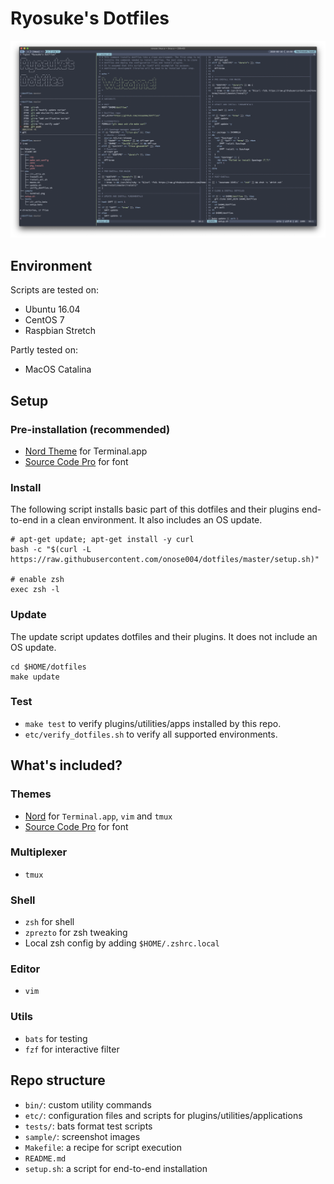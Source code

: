 Ryosuke's Dotfiles
===

![](./sample/terminal.png)

## Environment

Scripts are tested on:

- Ubuntu 16.04
- CentOS 7
- Raspbian Stretch

Partly tested on:

- MacOS Catalina

## Setup

### Pre-installation (recommended)

- [Nord Theme](https://github.com/arcticicestudio/nord-terminal-app) for Terminal.app
- [Source Code Pro](https://adobe-fonts.github.io/source-code-pro/) for font

### Install

The following script installs basic part of this dotfiles and their plugins
end-to-end in a clean environment.
It also includes an OS update.

```
# apt-get update; apt-get install -y curl
bash -c "$(curl -L https://raw.githubusercontent.com/onose004/dotfiles/master/setup.sh)"

# enable zsh
exec zsh -l
```

### Update

The update script updates dotfiles and their plugins.
It does not include an OS update.

```
cd $HOME/dotfiles
make update
```

### Test

- `make test` to verify plugins/utilities/apps installed by this repo.
- `etc/verify_dotfiles.sh` to verify all supported environments.


## What's included?

### Themes
- [Nord](https://www.nordtheme.com/) for `Terminal.app`, `vim` and `tmux`
- [Source Code Pro](https://adobe-fonts.github.io/source-code-pro/) for font

### Multiplexer
- `tmux`

### Shell
- `zsh` for shell
- `zprezto` for zsh tweaking
- Local zsh config by adding `$HOME/.zshrc.local`

### Editor
- `vim`

### Utils
- `bats` for testing
- `fzf` for interactive filter

## Repo structure

* `bin/`: custom utility commands
* `etc/`: configuration files and scripts for plugins/utilities/applications
* `tests/`: bats format test scripts
* `sample/`: screenshot images
* `Makefile`: a recipe for script execution
* `README.md`
* `setup.sh`: a script for end-to-end installation
